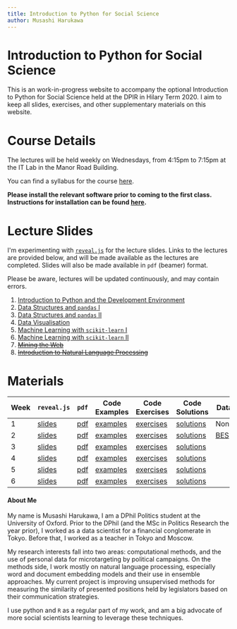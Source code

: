 ```yaml
---
title: Introduction to Python for Social Science
author: Musashi Harukawa
---
```


# Introduction to Python for Social Science

This is an work-in-progress website to accompany the optional Introduction to Python for Social Science held at the DPIR in Hilary Term 2020. I aim to keep all slides, exercises, and other supplementary materials on this website.

# Course Details

The lectures will be held weekly on Wednesdays, from 4:15pm to 7:15pm at the IT Lab in the Manor Road Building.

You can find a syllabus for the course [here](/dpir-intro-python/syllabus.pdf).

**Please install the relevant software prior to coming to the first class. Instructions for installation can be found [here](/dpir-intro-python/InstallationGuide.pdf).**

# Lecture Slides

I'm experimenting with [`reveal.js`](https://revealjs.com/#/) for the lecture slides. Links to the lectures are provided below, and will be made available as the lectures are completed. Slides will also be made available in `pdf` (beamer) format.

Please be aware, lectures will be updated continuously, and may contain errors.

1. [Introduction to Python and the Development Environment](/dpir-intro-python/Week1/lecture.html)
2. [Data Structures and `pandas` I](/dpir-intro-python/Week2/lecture.html)
3. [Data Structures and `pandas` II](/dpir-intro-python/Week3/lecture.html)
4. [Data Visualisation](/dpir-intro-python/Week4/lecture.html)
5. [Machine Learning with `scikit-learn` I](/dpir-intro-python/Week5/lecture.html)
6. [Machine Learning with `scikit-learn` II](/dpir-intro-python/Week6/lecture.html)
7. ~~[Mining the Web]()~~
8. ~~[Introduction to Natural Language Processing]()~~


# Materials

| Week | `reveal.js`                                     | `pdf`                                       | Code Examples                                       | Code Exercises                                        | Code Solutions                                        | Data                                                |
| ---- | ----------------------------------------------- | ------------------------------------------- | --------------------------------------------------- | ----------------------------------------------------- | ----------------------------------------------------- | --------------------------------------------------- |
| 1    | [slides](/dpir-intro-python/Week1/lecture.html) | [pdf](/dpir-intro-python/Week1/lecture.pdf) | [examples](/dpir-intro-python/Week1/examples.ipynb) | [exercises](/dpir-intro-python/Week1/exercises.ipynb) | [solutions](/dpir-intro-python/Week1/solutions.ipynb) | None                                                |
| 2    | [slides](/dpir-intro-python/Week2/lecture.html) | [pdf](/dpir-intro-python/Week2/lecture.pdf) | [examples](/dpir-intro-python/Week2/examples.ipynb) | [exercises](/dpir-intro-python/Week2/exercises.ipynb) | [solutions](/dpir-intro-python/Week2/solutions.ipynb) | [BES](/dpir-intro-python/Week2/data/data_week2.zip) |
| 3    | [slides](/dpir-intro-python/Week3/lecture.html) | [pdf](/dpir-intro-python/Week3/lecture.pdf) | [examples](/dpir-intro-python/Week3/examples.ipynb) | [exercises](/dpir-intro-python/Week3/exercises.ipynb) | [solutions](/dpir-intro-python/Week3/solutions.ipynb) |                                                     |
| 4    | [slides](/dpir-intro-python/Week4/lecture.html) | [pdf](/dpir-intro-python/Week4/lecture.pdf) | [examples](/dpir-intro-python/Week4/examples.ipynb) | [exercises](/dpir-intro-python/Week4/exercises.ipynb) | [solutions](/dpir-intro-python/Week4/solutions.ipynb) |                                                     |
| 5    | [slides](/dpir-intro-python/Week5/lecture.html) | [pdf](/dpir-intro-python/Week5/lecture.pdf) | [examples](/dpir-intro-python/Week5/examples.ipynb) | [exercises](/dpir-intro-python/Week5/exercises.ipynb) | [solutions](/dpir-intro-python/Week5/solutions.ipynb) |                                                     |
| 6    | [slides](/dpir-intro-python/Week6/lecture.html) | [pdf](/dpir-intro-python/Week6/lecture.pdf) | [examples](/dpir-intro-python/Week6/examples.ipynb) | [exercises](/dpir-intro-python/Week6/exercises.ipynb) | [solutions](/dpir-intro-python/Week6/solutions.ipynb) |                                                     |



<!--Replaceable with regex s\/dpir-intro-python/(Week[2-3])/([a-z]*)\.([a-z]*)//dpir-intro-python/(Week[2-3])/([a-z]*)\.([a-z]*)\g-->

#### About Me

My name is Musashi Harukawa, I am a DPhil Politics student at the University of Oxford. Prior to the DPhil (and the MSc in Politics Research the year prior), I worked as a data scientist for a financial conglomerate in Tokyo. Before that, I worked as a teacher in Tokyo and Moscow.

My research interests fall into two areas: computational methods, and the use of personal data for microtargeting by political campaigns. On the methods side, I work mostly on natural language processing, especially word and document embedding models and their use in ensemble approaches. My current project is improving unsupervised methods for measuring the similarity of presented positions held by legislators based on their communication strategies.

I use python and `R` as a regular part of my work, and am a big advocate of more social scientists learning to leverage these techniques.
